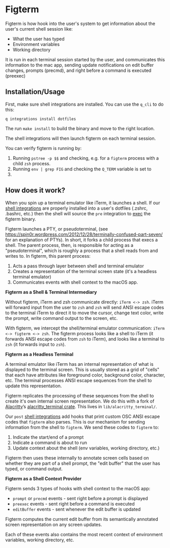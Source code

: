 # Figterm

Figterm is how hook into the user's system to get information about the
user's current shell session like:

- What the user has typed
- Environment variables
- Working directory

It is run in each terminal session started by the user, and communicates
this information to the mac app, sending update notifications on edit buffer
changes, prompts (precmd), and right before a command is executed (preexec)

## Installation/Usage

First, make sure shell integrations are installed. You can use the `q_cli` to do
this:

```
q integrations install dotfiles
```

The run `make install` to build the binary and move to the right location.

The shell integrations will then launch figterm on each terminal session.

You can verify figterm is running by:

1. Running `pstree -p $$` and checking, e.g. for a `figterm` process
   with a child `zsh` process.
2. Running `env | grep FIG` and checking the `Q_TERM` variable is set to
3.

## How does it work?

When you spin up a terminal emulator like iTerm, it launches a shell. If
our
[shell
integrations](https://github.com/withfig/macos/blob/develop/q_cli/src/integrations/shell)
are properly installed into a user's dotfiles (.zshrc, .bashrc, etc.) then
the shell will source the `pre` integration to
[exec](https://github.com/withfig/macos/blob/develop/q_cli/src/integrations/shell/pre.sh#L61)
the figterm binary.

Figterm launches a PTY, or pseudoterminal, (see
https://spin0r.wordpress.com/2012/12/28/terminally-confused-part-seven/
for an explanation of PTYs). In short, it forks a child process that execs
a shell. The parent process, then, is responsible for acting as
a "pseudoterminal", which is roughly a process that a shell
reads from and writes to. In figterm, this parent process:

1. Acts a pass through layer between shell and terminal emulator
2. Creates a representation of the terminal screen state (it's a headless
   terminal emulator)
3. Communicates events with shell context to the macOS app.

**Figterm as a Shell & Terminal Intermediary**

Without figterm, iTerm and zsh communicate directly: `iTerm <-> zsh`.
iTerm will forward input from the user to `zsh` and `zsh` will send ANSI
escape codes to the terminal iTerm to direct it to move the cursor, change
text color, write the prompt, write command output to the screen, etc.

With figterm, we intercept the shell/terminal emulator communication:
`iTerm <-> figterm <-> zsh`. The figterm process looks like a shell to
iTerm (it forwards ANSI escape codes from `zsh` to iTerm), and looks like
a terminal to `zsh` (it forwards input to `zsh`).

**Figterm as a Headless Terminal**

A terminal emulator like iTerm has an internal representation of what is
displayed to the terminal screen. This is usually stored as a grid of
"cells" that each have attributes like foreground color, background color,
character, etc. The terminal processes ANSI escape sequences from the
shell to update this representation.

Figterm replicates the processing of these sequences from the shell to
create it's own internal screen representation. We do this with a fork of
[Alacritty](https://github.com/alacritty/alacritty)’s [alacritty_terminal
crate](https://docs.rs/alacritty_terminal/latest/alacritty_terminal/index.html).
This lives in `lib/alacritty_terminal/`.

Our `post`
[shell
integrations](https://github.com/withfig/macos/blob/develop/q_cli/src/integrations/shell)
add hooks that print custom OSC ANSI escape codes that `figterm` also
parses. This is our mechanism for sending information from the shell to
`figterm`. We send these codes to `figterm` to:

1. Indicate the start/end of a prompt
2. Indicate a command is about to run
3. Update context about the shell (env variables, working directory, etc.)

Figterm then uses these internally to annotate screen cells based on whether
they are part of a shell prompt, the "edit buffer" that the user has
typed, or command output.

**Figterm as a Shell Context Provider**

Figterm sends 3 types of hooks with shell context to the macOS app:

- `prompt` or `precmd` events - sent right before a prompt is displayed
- `preexec` events - sent right before a command is executed
- `editBuffer` events - sent whenever the edit buffer is updated

Figterm computes the current edit buffer from its semantically annotated screen
representation on any screen updates.

Each of these events also contains the most recent context of environment
variables, working directory, etc.
